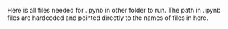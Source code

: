 Here is all files needed for .ipynb in other folder to run. The path in .ipynb files are hardcoded and pointed directly to the names of files in here.
